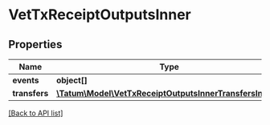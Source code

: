 # VetTxReceiptOutputsInner

## Properties

Name | Type | Description | Notes
------------ | ------------- | ------------- | -------------
**events** | **object[]** |  | [optional]
**transfers** | [**\Tatum\Model\VetTxReceiptOutputsInnerTransfersInner[]**](VetTxReceiptOutputsInnerTransfersInner.md) |  | [optional]

[[Back to API list]](../../README.md#api-endpoints)
